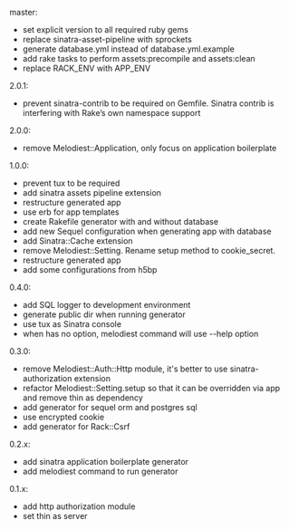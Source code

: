 master:
  * set explicit version to all required ruby gems
  * replace sinatra-asset-pipeline with sprockets
  * generate database.yml instead of database.yml.example
  * add rake tasks to perform assets:precompile and assets:clean
  * replace RACK_ENV with APP_ENV

2.0.1:
  * prevent sinatra-contrib to be required on Gemfile. Sinatra contrib is interfering with Rake’s own namespace support

2.0.0:
  * remove Melodiest::Application, only focus on application boilerplate

1.0.0:
  * prevent tux to be required
  * add sinatra assets pipeline extension
  * restructure generated app
  * use erb for app templates
  * create Rakefile generator with and without database
  * add new Sequel configuration when generating app with database
  * add Sinatra::Cache extension
  * remove Melodiest::Setting. Rename setup method to cookie_secret.
  * restructure generated app
  * add some configurations from h5bp

0.4.0:
  * add SQL logger to development environment
  * generate public dir when running generator
  * use tux as Sinatra console
  * when has no option, melodiest command will use --help option

0.3.0:
  * remove Melodiest::Auth::Http module, it's better to use sinatra-authorization extension
  * refactor Melodiest::Setting.setup so that it can be overridden via app and remove thin as dependency
  * add generator for sequel orm and postgres sql
  * use encrypted cookie
  * add generator for Rack::Csrf

0.2.x:
  * add sinatra application boilerplate generator
  * add melodiest command to run generator

0.1.x:
 * add http authorization module
 * set thin as server
